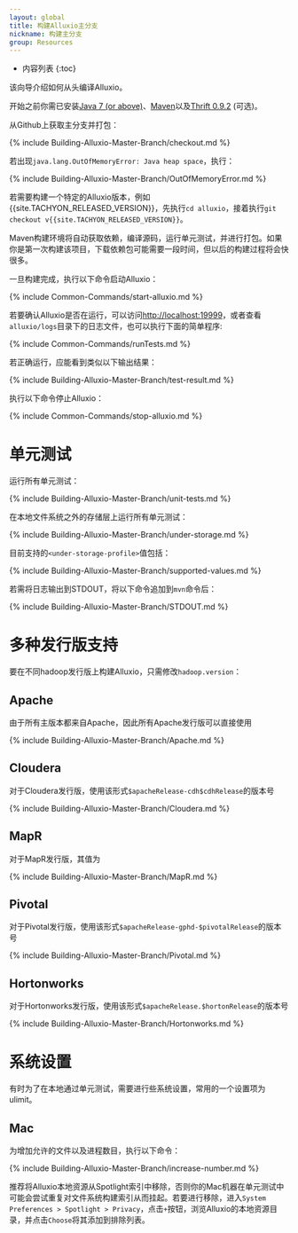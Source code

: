 ```yaml
---
layout: global
title: 构建Alluxio主分支
nickname: 构建主分支
group: Resources
---
```


* 内容列表
{:toc}

该向导介绍如何从头编译Alluxio。

开始之前你需已安装[Java 7 (or above)](Java-Setup.html)、[Maven](Maven.html)以及[Thrift 0.9.2](Thrift.html) (可选)。

从Github上获取主分支并打包：

{% include Building-Alluxio-Master-Branch/checkout.md %}

若出现`java.lang.OutOfMemoryError: Java heap space`，执行：

{% include Building-Alluxio-Master-Branch/OutOfMemoryError.md %}

若需要构建一个特定的Alluxio版本，例如{{site.TACHYON_RELEASED_VERSION}}，先执行`cd alluxio`，接着执行`git checkout v{{site.TACHYON_RELEASED_VERSION}}`。

Maven构建环境将自动获取依赖，编译源码，运行单元测试，并进行打包。如果你是第一次构建该项目，下载依赖包可能需要一段时间，但以后的构建过程将会快很多。

一旦构建完成，执行以下命令启动Alluxio：

{% include Common-Commands/start-alluxio.md %}

若要确认Alluxio是否在运行，可以访问[http://localhost:19999](http://localhost:19999)，或者查看`alluxio/logs`目录下的日志文件，也可以执行下面的简单程序:

{% include Common-Commands/runTests.md %}

若正确运行，应能看到类似以下输出结果：

{% include Building-Alluxio-Master-Branch/test-result.md %}

执行以下命令停止Alluxio：

{% include Common-Commands/stop-alluxio.md %}

# 单元测试

运行所有单元测试：

{% include Building-Alluxio-Master-Branch/unit-tests.md %}

在本地文件系统之外的存储层上运行所有单元测试：

{% include Building-Alluxio-Master-Branch/under-storage.md %}

目前支持的`<under-storage-profile>`值包括：

{% include Building-Alluxio-Master-Branch/supported-values.md %}

若需将日志输出到STDOUT，将以下命令追加到`mvn`命令后：

{% include Building-Alluxio-Master-Branch/STDOUT.md %}

# 多种发行版支持

要在不同hadoop发行版上构建Alluxio，只需修改`hadoop.version`：

## Apache

由于所有主版本都来自Apache，因此所有Apache发行版可以直接使用

{% include Building-Alluxio-Master-Branch/Apache.md %}

## Cloudera

对于Cloudera发行版，使用该形式`$apacheRelease-cdh$cdhRelease`的版本号

{% include Building-Alluxio-Master-Branch/Cloudera.md %}

## MapR

对于MapR发行版，其值为

{% include Building-Alluxio-Master-Branch/MapR.md %}

## Pivotal

对于Pivotal发行版，使用该形式`$apacheRelease-gphd-$pivotalRelease`的版本号

{% include Building-Alluxio-Master-Branch/Pivotal.md %}

## Hortonworks

对于Hortonworks发行版，使用该形式`$apacheRelease.$hortonRelease`的版本号

{% include Building-Alluxio-Master-Branch/Hortonworks.md %}

# 系统设置

有时为了在本地通过单元测试，需要进行些系统设置，常用的一个设置项为ulimit。

## Mac

为增加允许的文件以及进程数目，执行以下命令：

{% include Building-Alluxio-Master-Branch/increase-number.md %}

推荐将Alluxio本地资源从Spotlight索引中移除，否则你的Mac机器在单元测试中可能会尝试重复对文件系统构建索引从而挂起。若要进行移除，进入`System Preferences > Spotlight > Privacy`，点击`+`按钮，浏览Alluxio的本地资源目录，并点击`Choose`将其添加到排除列表。
